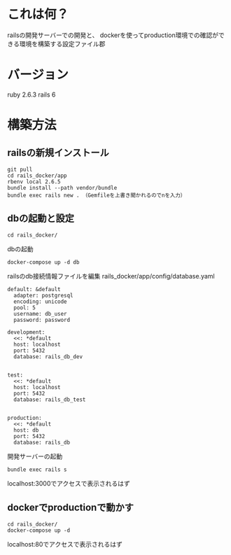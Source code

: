 # これは何？

railsの開発サーバーでの開発と、
dockerを使ってproduction環境での確認ができる環境を構築する設定ファイル郡

# バージョン

ruby 2.6.3
rails 6

# 構築方法

## railsの新規インストール
```
git pull 
cd rails_docker/app
rbenv local 2.6.5
bundle install --path vendor/bundle
bundle exec rails new . （Gemfileを上書き聞かれるのでnを入力）
```

## dbの起動と設定
```
cd rails_docker/
```
dbの起動
```
docker-compose up -d db
```

railsのdb接続情報ファイルを編集
rails_docker/app/config/database.yaml
```
default: &default
  adapter: postgresql
  encoding: unicode
  pool: 5
  username: db_user
  password: password

development:
  <<: *default
  host: localhost
  port: 5432
  database: rails_db_dev


test:
  <<: *default
  host: localhost
  port: 5432
  database: rails_db_test


production:
  <<: *default
  host: db
  port: 5432
  database: rails_db
```

開発サーバーの起動
```
bundle exec rails s 
```

localhost:3000でアクセスで表示されるはず

## dockerでproductionで動かす
```
cd rails_docker/
docker-compose up -d
```

localhost:80でアクセスで表示されるはず